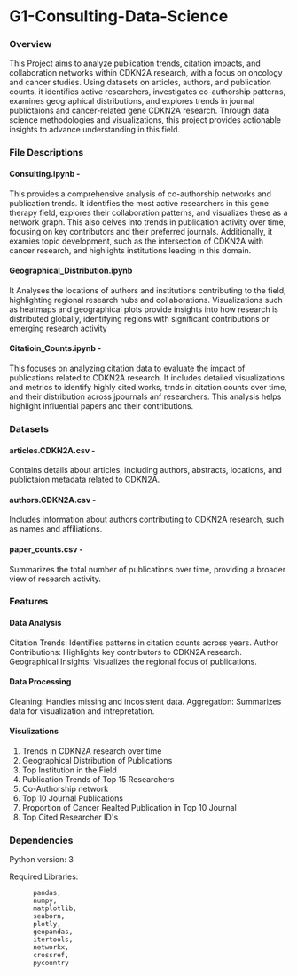 # G1-Consulting-Data-Science

### Overview 

This Project aims to analyze publication trends, citation impacts, and collaboration networks within CDKN2A research, with a focus on oncology and cancer studies. Using datasets on articles, authors, and publication counts, it identifies active researchers, investigates co-authorship patterns, examines geographical distributions, and explores trends in journal publictaions and cancer-related gene CDKN2A research. Through data science methodologies and visualizations, this project provides actionable insights to advance understanding in this field.

### File Descriptions

#### Consulting.ipynb - 

This provides a comprehensive analysis of co-authorship networks and publication trends. It identifies the most active researchers in this gene therapy field, explores their collaboration patterns, and visualizes these as a network graph. This also delves into trends in publication activity over time, focusing on key contributors and their preferred journals. Additionally, it examies topic development, such as the intersection of CDKN2A with cancer research, and highlights institutions leading in this domain.

#### Geographical_Distribution.ipynb

It Analyses the locations of authors and institutions contributing to the field, highlighting regional research hubs and collaborations. Visualizations such as heatmaps and geographical plots provide insights into how research is distributed globally, identifying regions with significant contributions or emerging research activity

#### Citatioin_Counts.ipynb - 

This focuses on analyzing citation data to evaluate the impact of publications related to CDKN2A research. It includes detailed visualizations and metrics to identify highly cited works, trnds in citation counts over time, and their distribution across jpournals anf researchers. This analysis helps highlight influential papers and their contributions.

### Datasets 

#### articles.CDKN2A.csv - 

Contains details about articles, including authors, abstracts, locations, and publictaion metadata related to CDKN2A.

#### authors.CDKN2A.csv -

Includes information about authors contributing to CDKN2A research, such as names and affiliations.

#### paper_counts.csv -

Summarizes the total number of publications over time, providing a broader view of research activity.

### Features 

#### Data Analysis 

Citation Trends: Identifies patterns in citation counts across years.
Author Contributions: Highlights key contributors to CDKN2A research.
Geographical Insights: Visualizes the regional focus of publications.

#### Data Processing 

Cleaning: Handles missing and incosistent data. 
Aggregation: Summarizes data for visualization and intrepretation.

#### Visulizations

1. Trends in CDKN2A research over time
2. Geographical Distribution of Publications
3. Top Institution in the Field
4. Publication Trends of Top 15 Researchers 
5. Co-Authorship network
6. Top 10 Journal Publications 
7. Proportion of Cancer Realted Publication in Top 10 Journal
8. Top Cited Researcher ID's

### Dependencies 

Python version: 3

Required Libraries:

          pandas,
          numpy,
          matplotlib,
          seaborn,
          plotly,
          geopandas,
          itertools,
          networkx,
          crossref,
          pycountry
          
          
          
          
